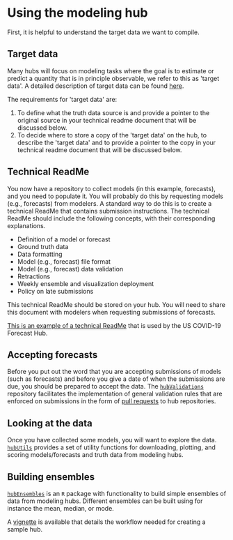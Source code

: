 # Using the modeling hub  

First, it is helpful to understand the target data we want to compile.  

## Target data  

Many hubs will focus on modeling tasks where the goal is to estimate or predict a quantity that is in principle observable, we refer to this as 'target data'. A detailed description of target data can be found [here](../user-guide/target-data.md).  

The requirements for 'target data' are:  
1. To define what the truth data source is and provide a pointer to the original source in your technical readme document that will be discussed below.  
2. To decide where to store a copy of the 'target data' on the hub, to describe the 'target data' and to provide a pointer to the copy in your technical readme document that will be discussed below.  

## Technical ReadMe  

You now have a repository to collect models (in this example, forecasts), and you need to populate it. You will probably do this by requesting models (e.g., forecasts) from modelers. A standard way to do this is to create a technical ReadMe that contains submission instructions. The technical ReadMe should include the following concepts, with their corresponding explanations.  
- Definition of a model or forecast  
- Ground truth data  
- Data formatting  
- Model (e.g., forecast) file format  
- Model (e.g., forecast) data validation  
- Retractions  
- Weekly ensemble and visualization deployment  
- Policy on late submissions  

This technical ReadMe should be stored on your hub. You will need to share this document with modelers when requesting submissions of forecasts.  

[This is an example of a technical ReadMe](https://github.com/reichlab/covid19-forecast-hub/blob/master/data-processed/README.md) that is used by the US COVID-19 Forecast Hub.

## Accepting forecasts  

Before you put out the word that you are accepting submissions of models (such as forecasts) and before you give a date of when the submissions are due, you should be prepared to accept the data. The [`hubValidations`](https://infectious-disease-modeling-hubs.github.io/hubValidations/) repository facilitates the implementation of general validation rules that are enforced on submissions in the form of [pull requests](https://docs.github.com/articles/about-pull-requests) to hub repositories.  

## Looking at the data  
Once you have collected some models, you will want to explore the data. [`hubUtils`](https://infectious-disease-modeling-hubs.github.io/hubUtils/) provides a set of utility functions for downloading, plotting, and scoring models/forecasts and truth data from modeling hubs.  

## Building ensembles  
[`hubEnsembles`](https://infectious-disease-modeling-hubs.github.io/hubEnsembles/) is an `R` package with functionality to build simple ensembles of data from modeling hubs. Different ensembles can be built using for instance the mean, median, or mode.  

A [vignette](../more-info/hubEnsembles-vignette.md) is available that details the workflow needed for creating a sample hub.  

